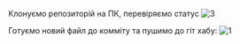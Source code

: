 Клонуємо репозиторій на ПК, перевіряємо статус
![3](https://user-images.githubusercontent.com/85743649/122787576-24537300-d2be-11eb-8e9c-e170c1a00271.png)

Готуємо новий файл до комміту та пушимо до гіт хабу: 
![1](https://user-images.githubusercontent.com/85743649/122787723-4816b900-d2be-11eb-932f-1d00aeccfb4a.png)

